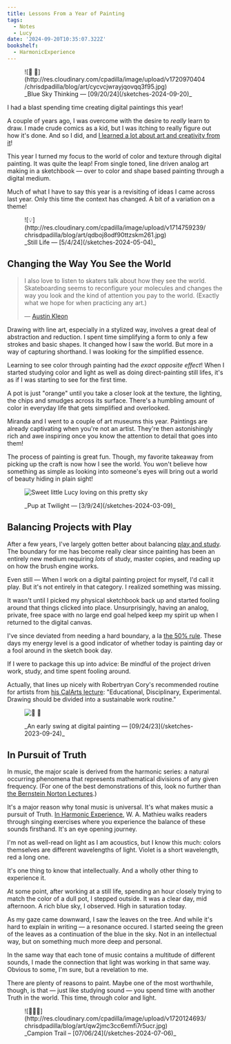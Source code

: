 ```yaml
---
title: Lessons From a Year of Painting
tags:
  - Notes
  - Lucy
date: '2024-09-20T10:35:07.322Z'
bookshelf:
  - HarmonicExperience
---
```


<figure>
![🌅 🌸](http://res.cloudinary.com/cpadilla/image/upload/v1720970404/chrisdpadilla/blog/art/cycvcjwrayjqovqq3f95.jpg)

<figcaption>_Blue Sky Thinking — [09/20/24](/sketches-2024-09-20)_</figcaption>
</figure>

I had a blast spending time creating digital paintings this year!

A couple of years ago, I was overcome with the desire to _really_ learn to draw. I made crude comics as a kid, but I was itching to really figure out how it's done. And so I did, and [I learned a lot about art and creativity from it](/lessonsfromdrawing2023)!

This year I turned my focus to the world of color and texture through digital painting. It was quite the leap! From single toned, line driven analog art making in a sketchbook — over to color and shape based painting through a digital medium.

Much of what I have to say this year is a revisiting of ideas I came across last year. Only this time the context has changed. A bit of a variation on a theme!

<figure>
![💡](http://res.cloudinary.com/cpadilla/image/upload/v1714759239/chrisdpadilla/blog/art/qdboj8odf90ttzskm261.jpg)
<figcaption>_Still Life — [5/4/24](/sketches-2024-05-04)_</figcaption>
</figure>

## Changing the Way You See the World

> I also love to listen to skaters talk about how they see the world. Skateboarding seems to reconfigure your molecules and changes the way you look and the kind of attention you pay to the world. (Exactly what we hope for when practicing any art.)
>
> — [Austin Kleon](https://austinkleon.com/2022/11/07/drawing-at-the-skate-park/)

Drawing with line art, especially in a stylized way, involves a great deal of abstraction and reduction. I spent time simplifying a form to only a few strokes and basic shapes. It changed how I saw the world. But more in a way of capturing shorthand. I was looking for the simplified essence.

Learning to see color through painting had the _exact opposite effect_! When I started studying color and light as well as doing direct-painting still lifes, it's as if I was starting to see for the first time.

A pot is just "orange" until you take a closer look at the texture, the lighting, the chips and smudges across its surface. There's a humbling amount of color in everyday life that gets simplified and overlooked.

Miranda and I went to a couple of art museums this year. Paintings are already captivating when you're not an artist. They're then astonishingly rich and awe inspiring once you know the attention to detail that goes into them!

The process of painting is great fun. Though, my favorite takeaway from picking up the craft is now how I see the world. You won't believe how something as simple as looking into someone's eyes will bring out a world of beauty hiding in plain sight!

<figure>

![Sweet little Lucy loving on this pretty sky](http://res.cloudinary.com/cpadilla/image/upload/v1709928009/chrisdpadilla/blog/art/xfucx6ersmigetuq4x7m.jpg)

<figcaption>_Pup at Twilight — [3/9/24](/sketches-2024-03-09)_</figcaption>

</figure>

## Balancing Projects with Play

After a few years, I've largely gotten better about balancing [play and study](https://drawabox.com/lesson/0/2). The boundary for me has become really clear since painting has been an entirely new medium requiring _lots_ of study, master copies, and reading up on how the brush engine works.

Even still — When I work on a digital painting project for myself, I'd call it play. But it's not entirely in that category. I realized something was missing.

It wasn't until I picked my physical sketchbook back up and started fooling around that things clicked into place. Unsurprisingly, having an analog, private, free space with no large end goal helped keep my spirit up when I returned to the digital canvas.

I've since deviated from needing a hard boundary, a la [the 50% rule](https://drawabox.com/lesson/0/2/50percent). These days my energy level is a good indicator of whether today is painting day or a fool around in the sketch book day.

If I were to package this up into advice: Be mindful of the project driven work, study, and time
spent fooling around.

Actually, that lines up nicely with Robertryan Cory's recommended routine for artists from [his CalArts lecture](https://www.facebook.com/media/set/?set=a.833375406677877): "Educational, Disciplinary, Experimental. Drawing should be divided into a sustainable work routine."

<figure>

![🌅 🌸](http://res.cloudinary.com/cpadilla/image/upload/v1720970165/chrisdpadilla/blog/art/xvfz2acl5xzisg1bceuq.jpg)

<figcaption>_An early swing at digital painting — [09/24/23](/sketches-2023-09-24)_</figcaption>

</figure>

## In Pursuit of Truth

In music, the major scale is derived from the harmonic series: a natural occurring phenomena that represents mathematical divisions of any given frequency. (For one of the best demonstrations of this, look no further than [the Bernstein Norton Lectures](https://www.youtube.com/watch?v=9HjEAtJXssc&ab_channel=LeonardBernstein).)

It's a major reason why tonal music is universal. It's what makes music a pursuit of Truth. [In Harmonic Experience](/bookshelf#HarmonicExperience), W. A. Mathieu walks readers through singing exercises where you experience the balance of these sounds firsthand. It's an eye opening journey.

I'm not as well-read on light as I am acoustics, but I know this much: colors themselves are different wavelengths of light. Violet is a short wavelength, red a long one.

It's one thing to know that intellectually. And a wholly other thing to experience it.

At some point, after working at a still life, spending an hour closely trying to match the color of a dull pot, I stepped outside. It was a clear day, mid afternoon. A rich blue sky, I observed. High in saturation today.

As my gaze came downward, I saw the leaves on the tree. And while it's hard to explain in writing — a resonance occured. I started seeing the green of the leaves as a continuation of the blue in the sky. Not in an intellectual way, but on something much more deep and personal.

In the same way that each tone of music contains a multitude of different sounds, I made the connection that light was working in that same way. Obvious to some, I'm sure, but a revelation to me.

There are plenty of reasons to paint. Maybe one of the most worthwhile, though, is that — just like studying sound — you spend time with another Truth in the world. This time, through color and light.

<figure>
![🌳🌳🌳](http://res.cloudinary.com/cpadilla/image/upload/v1720124693/chrisdpadilla/blog/art/qw2jmc3cc6emfi7r5ucr.jpg)

<figcaption>_Campion Trail – [07/06/24](/sketches-2024-07-06)_</figcaption>
</figure>
